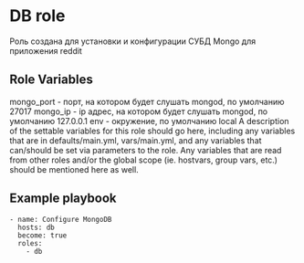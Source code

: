 DB role
=========
Роль создана для установки и конфигурации СУБД Mongo для приложения reddit


Role Variables
--------------
mongo_port - порт, на котором будет слушать mongod, по умолчанию 27017
mongo_ip  - ip адрес, на котором будет слушать mongod, по умолчанию 127.0.0.1
env - окружение, по умолчанию local
A description of the settable variables for this role should go here, including any variables that are in defaults/main.yml, vars/main.yml, and any variables that can/should be set via parameters to the role. Any variables that are read from other roles and/or the global scope (ie. hostvars, group vars, etc.) should be mentioned here as well.


Example playbook
----------------
```
- name: Configure MongoDB
  hosts: db
  become: true
  roles:
    - db
```

